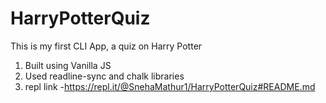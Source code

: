 # HarryPotterQuiz
This is my first CLI App, a quiz on Harry Potter
1. Built using Vanilla JS
2. Used readline-sync and chalk libraries
3. repl link -https://repl.it/@SnehaMathur1/HarryPotterQuiz#README.md
